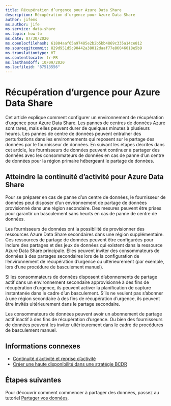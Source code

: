 ```yaml
---
title: Récupération d’urgence pour Azure Data Share
description: Récupération d’urgence pour Azure Data Share
author: jifems
ms.author: jife
ms.service: data-share
ms.topic: how-to
ms.date: 07/30/2020
ms.openlocfilehash: 61804aaf65a97485e2b2b5bb4869c335a14ce812
ms.sourcegitcommit: 829d951d5c90442a38012daaf77e86046018e5b9
ms.translationtype: HT
ms.contentlocale: fr-FR
ms.lasthandoff: 10/09/2020
ms.locfileid: "87513556"
---
```

# <a name="disaster-recovery-for-azure-data-share"></a>Récupération d’urgence pour Azure Data Share

Cet article explique comment configurer un environnement de récupération d’urgence pour Azure Data Share. Les pannes de centres de données Azure sont rares, mais elles peuvent durer de quelques minutes à plusieurs heures. Les pannes de centre de données peuvent entraîner des perturbations dans les environnements qui reposent sur le partage des données par le fournisseur de données. En suivant les étapes décrites dans cet article, les fournisseurs de données peuvent continuer à partager des données avec les consommateurs de données en cas de panne d’un centre de données pour la région primaire hébergeant le partage de données. 

## <a name="achieving-business-continuity-for-azure-data-share"></a>Atteindre la continuité d’activité pour Azure Data Share

Pour se préparer en cas de panne d’un centre de données, le fournisseur de données peut disposer d’un environnement de partage de données provisionné dans une région secondaire. Des mesures peuvent être prises pour garantir un basculement sans heurts en cas de panne de centre de données. 

Les fournisseurs de données ont la possibilité de provisionner des ressources Azure Data Share secondaires dans une région supplémentaire. Ces ressources de partage de données peuvent être configurées pour inclure des partages et des jeux de données qui existent dans la ressource Azure Data Share principale. Elles peuvent inviter des consommateurs de données à des partages secondaires lors de la configuration de l’environnement de récupération d’urgence ou ultérieurement (par exemple, lors d’une procédure de basculement manuel).

Si les consommateurs de données disposent d’abonnements de partage actif dans un environnement secondaire approvisionné à des fins de récupération d’urgence, ils peuvent activer la planification de capture instantanée dans le cadre d’un basculement. S’ils ne veulent pas s’abonner à une région secondaire à des fins de récupération d’urgence, ils peuvent être invités ultérieurement dans le partage secondaire. 

Les consommateurs de données peuvent avoir un abonnement de partage actif inactif à des fins de récupération d’urgence. Ou bien des fournisseurs de données peuvent les inviter ultérieurement dans le cadre de procédures de basculement manuel. 

## <a name="related-information"></a>Informations connexes

- [Continuité d’activité et reprise d’activité](https://docs.microsoft.com/azure/best-practices-availability-paired-regions)
- [Créer une haute disponibilité dans une stratégie BCDR](https://docs.microsoft.com/azure/architecture/solution-ideas/articles/build-high-availability-into-your-bcdr-strategy)

## <a name="next-steps"></a>Étapes suivantes

Pour découvrir comment commencer à partager des données, passez au tutoriel [Partager vos données](share-your-data.md).




